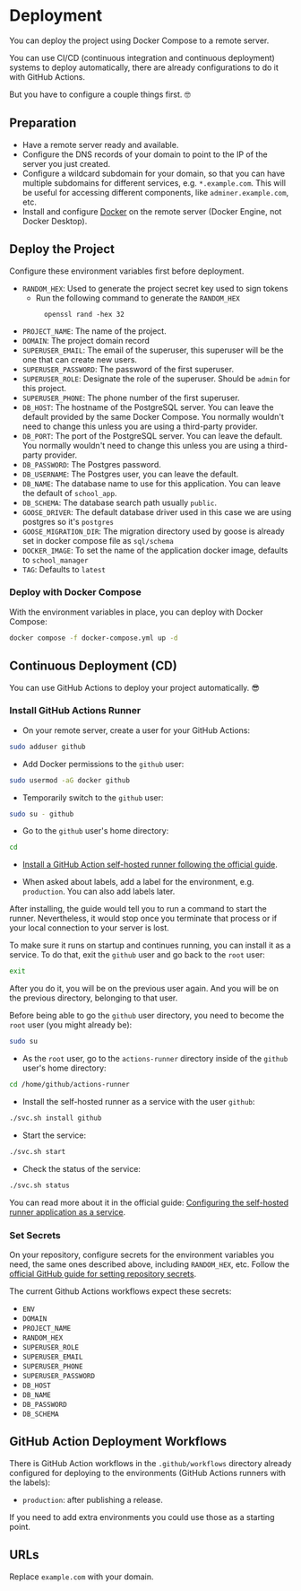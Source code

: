 # Deployment

You can deploy the project using Docker Compose to a remote server.

You can use CI/CD (continuous integration and continuous deployment) systems to deploy automatically, there are already configurations to do it with GitHub Actions.

But you have to configure a couple things first. 🤓

## Preparation

* Have a remote server ready and available.
* Configure the DNS records of your domain to point to the IP of the server you just created.
* Configure a wildcard subdomain for your domain, so that you can have multiple subdomains for different services, e.g. `*.example.com`. This will be useful for accessing different components, like `adminer.example.com`, etc.
* Install and configure [Docker](https://docs.docker.com/engine/install/) on the remote server (Docker Engine, not Docker Desktop).

## Deploy the Project
Configure these environment variables first before deployment.

* `RANDOM_HEX`: Used to generate the project secret key used to sign tokens
    - Run the following command to generate the `RANDOM_HEX`
        ```
          openssl rand -hex 32
        ```
* `PROJECT_NAME`: The name of the project.
* `DOMAIN`: The project domain record
* `SUPERUSER_EMAIL`: The email of the superuser, this superuser will be the one that can create new users.
* `SUPERUSER_PASSWORD`: The password of the first superuser.
* `SUPERUSER_ROLE`: Designate the role of the superuser. Should be `admin` for this project.
* `SUPERUSER_PHONE`: The phone number of the first superuser.
* `DB_HOST`: The hostname of the PostgreSQL server. You can leave the default provided by the same Docker Compose. You normally wouldn't need to change this unless you are using a third-party provider.
* `DB_PORT`: The port of the PostgreSQL server. You can leave the default. You normally wouldn't need to change this unless you are using a third-party provider.
* `DB_PASSWORD`: The Postgres password.
* `DB_USERNAME`: The Postgres user, you can leave the default.
* `DB_NAME`: The database name to use for this application. You can leave the default of `school_app`.
* `DB_SCHEMA`: The database search path usually `public`.
* `GOOSE_DRIVER`: The default database driver used in this case we are using postgres so it's `postgres`
* `GOOSE_MIGRATION_DIR`: The migration directory used by goose is already set in docker compose file as `sql/schema`
* `DOCKER_IMAGE`: To set the name of the application docker image, defaults to `school_manager`
* `TAG`: Defaults to `latest`


### Deploy with Docker Compose
With the environment variables in place, you can deploy with Docker Compose:

```bash
docker compose -f docker-compose.yml up -d
```

## Continuous Deployment (CD)

You can use GitHub Actions to deploy your project automatically. 😎

### Install GitHub Actions Runner

* On your remote server, create a user for your GitHub Actions:

```bash
sudo adduser github
```

* Add Docker permissions to the `github` user:

```bash
sudo usermod -aG docker github
```

* Temporarily switch to the `github` user:

```bash
sudo su - github
```

* Go to the `github` user's home directory:

```bash
cd
```

* [Install a GitHub Action self-hosted runner following the official guide](https://docs.github.com/en/actions/hosting-your-own-runners/managing-self-hosted-runners/adding-self-hosted-runners#adding-a-self-hosted-runner-to-a-repository).

* When asked about labels, add a label for the environment, e.g. `production`. You can also add labels later.

After installing, the guide would tell you to run a command to start the runner. Nevertheless, it would stop once you terminate that process or if your local connection to your server is lost.

To make sure it runs on startup and continues running, you can install it as a service. To do that, exit the `github` user and go back to the `root` user:

```bash
exit
```

After you do it, you will be on the previous user again. And you will be on the previous directory, belonging to that user.

Before being able to go the `github` user directory, you need to become the `root` user (you might already be):

```bash
sudo su
```

* As the `root` user, go to the `actions-runner` directory inside of the `github` user's home directory:

```bash
cd /home/github/actions-runner
```

* Install the self-hosted runner as a service with the user `github`:

```bash
./svc.sh install github
```

* Start the service:

```bash
./svc.sh start
```

* Check the status of the service:

```bash
./svc.sh status
```

You can read more about it in the official guide: [Configuring the self-hosted runner application as a service](https://docs.github.com/en/actions/hosting-your-own-runners/managing-self-hosted-runners/configuring-the-self-hosted-runner-application-as-a-service).

### Set Secrets

On your repository, configure secrets for the environment variables you need, the same ones described above, including `RANDOM_HEX`, etc. Follow the [official GitHub guide for setting repository secrets](https://docs.github.com/en/actions/security-guides/using-secrets-in-github-actions#creating-secrets-for-a-repository).

The current Github Actions workflows expect these secrets:
* `ENV`
* `DOMAIN`
* `PROJECT_NAME`
* `RANDOM_HEX`
* `SUPERUSER_ROLE`
* `SUPERUSER_EMAIL`
* `SUPERUSER_PHONE`
* `SUPERUSER_PASSWORD`
* `DB_HOST`
* `DB_NAME`
* `DB_PASSWORD`
* `DB_SCHEMA`

## GitHub Action Deployment Workflows

There is GitHub Action workflows in the `.github/workflows` directory already configured for deploying to the environments (GitHub Actions runners with the labels):

* `production`: after publishing a release.

If you need to add extra environments you could use those as a starting point.

## URLs

Replace `example.com` with your domain.

